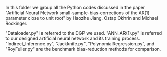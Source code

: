 In this folder we group all the Python codes discussed in the paper "Artificial Neural Network small-sample-bias-corrections of the AR(1) parameter close to unit root" by Haozhe Jiang, Ostap Okhrin and Michael Rockinger.

"Dataloader.py" is referred to the DGP we used.
"ANN_AR(1).py" is referred to our designed artificial neural network and its training process.
"Indirect_Inference.py", "Jackknife.py", "PolynomialRegression.py", and "RoyFuller.py" are the benchmark bias-reduction methods for comparison.

